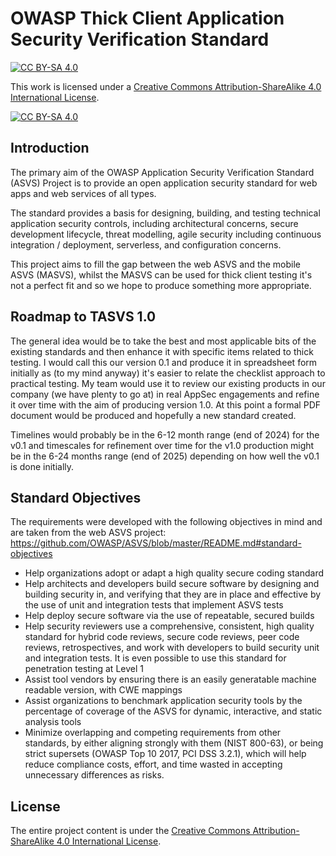  # OWASP Thick Client Application Security Verification Standard
[![CC BY-SA 4.0][cc-by-sa-shield]][cc-by-sa]

This work is licensed under a
[Creative Commons Attribution-ShareAlike 4.0 International License][cc-by-sa].

[![CC BY-SA 4.0][cc-by-sa-image]][cc-by-sa]

[cc-by-sa]: http://creativecommons.org/licenses/by-sa/4.0/
[cc-by-sa-image]: https://licensebuttons.net/l/by-sa/4.0/88x31.png
[cc-by-sa-shield]: https://img.shields.io/badge/License-CC%20BY--SA%204.0-blue.svg
 
## Introduction

The primary aim of the OWASP Application Security Verification Standard (ASVS) Project is to provide an open application security standard for web apps and web services of all types.

The standard provides a basis for designing, building, and testing technical application security controls, including architectural concerns, secure development lifecycle, threat modelling, agile security including continuous integration / deployment, serverless, and configuration concerns.

This project aims to fill the gap between the web ASVS and the mobile ASVS (MASVS), whilst the MASVS can be used for thick client testing it's not a perfect fit and so we hope to produce something more appropriate.


## Roadmap to TASVS 1.0

The general idea would be to take the best and most applicable bits of the existing standards and then enhance it with specific items related to thick testing. I would call this our version 0.1 and produce it in spreadsheet form initially as (to my mind anyway) it's easier to relate the checklist approach to practical testing. My team would use it to review our existing products in our company (we have plenty to go at) in real AppSec engagements and refine it over time with the aim of producing version 1.0. At this point a formal PDF document would be produced and hopefully a new standard created.

Timelines would probably be in the 6-12 month range (end of 2024) for the v0.1 and timescales for refinement over time for the v1.0 production might be in the 6-24 months range (end of 2025) depending on how well the v0.1 is done initially. 


## Standard Objectives

The requirements were developed with the following objectives in mind and are taken from the web ASVS project: https://github.com/OWASP/ASVS/blob/master/README.md#standard-objectives

* Help organizations adopt or adapt a high quality secure coding standard
* Help architects and developers build secure software by designing and building security in, and verifying that they are in place and effective by the use of unit and integration tests that implement ASVS tests
* Help deploy secure software via the use of repeatable, secured builds
* Help security reviewers use a comprehensive, consistent, high quality standard for hybrid code reviews, secure code reviews, peer code reviews, retrospectives, and work with developers to build security unit and integration tests. It is even possible to use this standard for penetration testing at Level 1
* Assist tool vendors by ensuring there is an easily generatable machine readable version, with CWE mappings
* Assist organizations to benchmark application security tools by the percentage of coverage of the ASVS for dynamic, interactive, and static analysis tools
* Minimize overlapping and competing requirements from other standards, by either aligning strongly with them (NIST 800-63), or being strict supersets (OWASP Top 10 2017, PCI DSS 3.2.1), which will help reduce compliance costs, effort, and time wasted in accepting unnecessary differences as risks.


## License

The entire project content is under the [Creative Commons Attribution-ShareAlike 4.0 International License][cc-by-sa].
